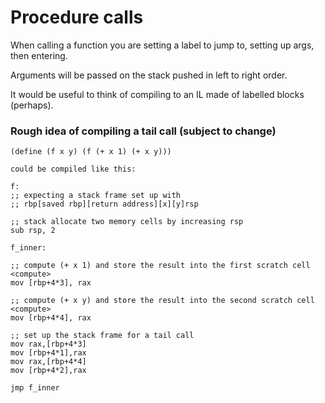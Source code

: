 # Procedure calls

When calling a function you are setting a label to jump to, setting up args, then entering.

Arguments will be passed on the stack pushed in left to right order.

It would be useful to think of compiling to an IL made of labelled blocks (perhaps).

### Rough idea of compiling a tail call (subject to change)

```
(define (f x y) (f (+ x 1) (+ x y)))

could be compiled like this:

f:
;; expecting a stack frame set up with
;; rbp[saved rbp][return address][x][y]rsp

;; stack allocate two memory cells by increasing rsp
sub rsp, 2

f_inner:

;; compute (+ x 1) and store the result into the first scratch cell
<compute>
mov [rbp+4*3], rax

;; compute (+ x y) and store the result into the second scratch cell
<compute>
mov [rbp+4*4], rax

;; set up the stack frame for a tail call
mov rax,[rbp+4*3]
mov [rbp+4*1],rax
mov rax,[rbp+4*4]
mov [rbp+4*2],rax

jmp f_inner
```
